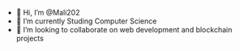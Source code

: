 - 👋 Hi, I’m @Mali202
- 🌱 I’m currently Studing Computer Science
- 💞️ I’m looking to collaborate on web development and blockchain projects

<!---
Mali202/Mali202 is a ✨ special ✨ repository because its `README.md` (this file) appears on your GitHub profile.
You can click the Preview link to take a look at your changes.
--->
